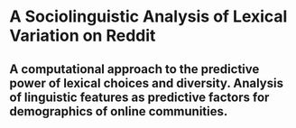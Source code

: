 # A Sociolinguistic Analysis of Lexical Variation on Reddit

## A computational approach to the predictive power of lexical choices and diversity. Analysis of linguistic features as predictive factors for demographics of online communities. 
